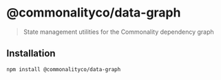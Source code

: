# @commonalityco/data-graph
> State management utilities for the Commonality dependency graph
## Installation

```sh
npm install @commonalityco/data-graph
```